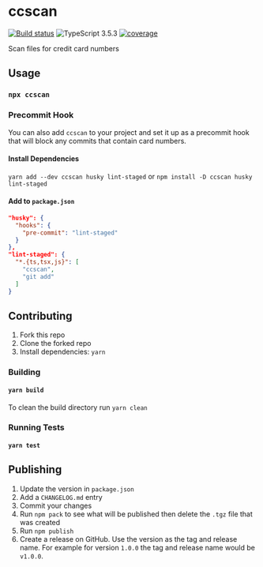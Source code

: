 # ccscan

[![Build status](https://github.com/neofinancial/config-dug/workflows/CI/badge.svg)](https://github.com/neofinancial/ccscan/actions)
![TypeScript 3.5.3](https://img.shields.io/badge/TypeScript-3.5.3-brightgreen.svg)
[![coverage](https://coverage.neotools.ca/api/badge/master/sU3MNGvvrQN9LyiFXr1uy3)](https://coverage.neotools.ca/coverage/neofinancial/ccscan)

Scan files for credit card numbers

## Usage

### `npx ccscan`

### Precommit Hook

You can also add `ccscan` to your project and set it up as a precommit hook that will block any commits that contain card numbers.

#### Install Dependencies

`yarn add --dev ccscan husky lint-staged` or `npm install -D ccscan husky lint-staged`

#### Add to `package.json`

```json
"husky": {
  "hooks": {
    "pre-commit": "lint-staged"
  }
},
"lint-staged": {
  "*.{ts,tsx,js}": [
    "ccscan",
    "git add"
  ]
}
```

## Contributing

1. Fork this repo
1. Clone the forked repo
1. Install dependencies: `yarn`

### Building

#### `yarn build`

To clean the build directory run `yarn clean`

### Running Tests

#### `yarn test`

## Publishing

1. Update the version in `package.json`
1. Add a `CHANGELOG.md` entry
1. Commit your changes
1. Run `npm pack` to see what will be published then delete the `.tgz` file that was created
1. Run `npm publish`
1. Create a release on GitHub. Use the version as the tag and release name. For example for version `1.0.0` the tag and release name would be `v1.0.0`.
